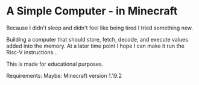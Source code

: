 # A Simple Computer - in Minecraft

Because I didn't sleep and didn't feel like being tired I tried something new.

Building a computer that should store, fetch, decode, and execute values added into the memory. At a later time point I hope I can make it run the Risc-V instructions...

This is made for educational purposes.

Requirements:
Maybe: Minecraft version 1.19.2